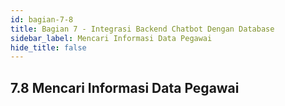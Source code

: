 ```yaml
---
id: bagian-7-8
title: Bagian 7 - Integrasi Backend Chatbot Dengan Database
sidebar_label: Mencari Informasi Data Pegawai
hide_title: false
---
```

## 7.8 Mencari Informasi Data Pegawai
